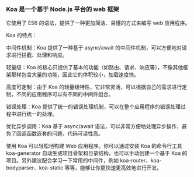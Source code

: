 ### Koa 是一个基于 Node.js 平台的 web 框架

它使用了 ES6 的语法，提供了一种更加简洁、易懂的方式来编写 web 应用程序。

Koa 的特点：

中间件机制：Koa 提供了一种基于 async/await 的中间件机制，可以方便地对请求进行拦截、处理和响应。

轻量级：Koa 的核心只提供了基本的功能（如路由、请求、响应等），不像其他框架那样包含大量的功能，因此它的体积较小，加载速度快。

高度可定制：由于 Koa 的轻量级特性，它非常灵活，可以根据自己的需求进行定制，不同的应用程序可以有不同的中间件组合。

错误处理：Koa 提供了统一的错误处理机制，可以在整个应用程序的错误处理过程中进行统一的处理。

优化异步调用：Koa 基于 async/await 语法，可以非常方便地处理异步操作，避免了回调函数嵌套的问题，代码可读性高。

使用 Koa 可以轻松地构建 Web 应用程序。你可以通过安装 Koa 的命令行工具 koa-generator 自动生成项目骨架和目录结构，也可以手动创建一个基于 Koa 的项目。另外建议配合学习一下常用的中间件，例如 koa-router、koa-bodyparser、koa-static 等等，能够让你更快速更高效地进行开发。
